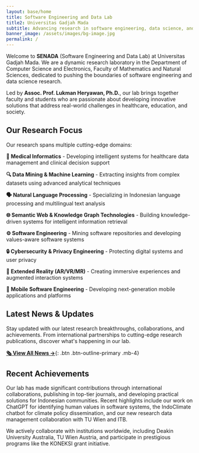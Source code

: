 ```yaml
---
layout: base/home
title: Software Engineering and Data Lab
title2: Universitas Gadjah Mada
subtitle: Advancing research in software engineering, data science, and emerging technologies
banner_image: /assets/images/bg-image.jpg
permalink: /
---
```


Welcome to **SENADA** (Software Engineering and Data Lab) at Universitas Gadjah Mada. We are a dynamic research laboratory in the Department of Computer Science and Electronics, Faculty of Mathematics and Natural Sciences, dedicated to pushing the boundaries of software engineering and data science research.

Led by **Assoc. Prof. Lukman Heryawan, Ph.D.**, our lab brings together faculty and students who are passionate about developing innovative solutions that address real-world challenges in healthcare, education, and society.

## Our Research Focus

Our research spans multiple cutting-edge domains:

**🏥 Medical Informatics** - Developing intelligent systems for healthcare data management and clinical decision support

**🔍 Data Mining & Machine Learning** - Extracting insights from complex datasets using advanced analytical techniques

**🗣️ Natural Language Processing** - Specializing in Indonesian language processing and multilingual text analysis

**🌐 Semantic Web & Knowledge Graph Technologies** - Building knowledge-driven systems for intelligent information retrieval

**⚙️ Software Engineering** - Mining software repositories and developing values-aware software systems

**🔒 Cybersecurity & Privacy Engineering** - Protecting digital systems and user privacy

**🥽 Extended Reality (AR/VR/MR)** - Creating immersive experiences and augmented interaction systems

**📱 Mobile Software Engineering** - Developing next-generation mobile applications and platforms

## Latest News & Updates

Stay updated with our latest research breakthroughs, collaborations, and achievements. From international partnerships to cutting-edge research publications, discover what's happening in our lab.

[**🗞️ View All News →**](/newsfeed/){: .btn .btn-outline-primary .mb-4}

## Recent Achievements

Our lab has made significant contributions through international collaborations, publishing in top-tier journals, and developing practical solutions for Indonesian communities. Recent highlights include our work on ChatGPT for identifying human values in software systems, the IndoClimate chatbot for climate policy dissemination, and our new research data management collaboration with TU Wien and ITB.

We actively collaborate with institutions worldwide, including Deakin University Australia, TU Wien Austria, and participate in prestigious programs like the KONEKSI grant initiative.
